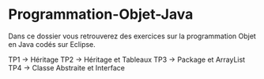 # Programmation-Objet-Java
Dans ce dossier vous retrouverez des exercices sur la programmation Objet en Java codés sur Eclipse.

TP1 -> Héritage
TP2 -> Héritage et Tableaux
TP3 -> Package et ArrayList
TP4 -> Classe Abstraite et Interface
